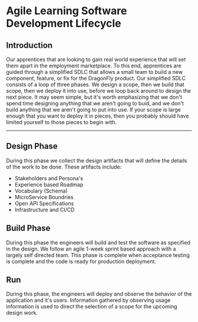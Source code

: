 # Agile Learning Software Development Lifecycle

## Introduction

Our apprentices that are looking to gain real world experience that will set them apart in the employment marketplace. To this end, apprentices are guided through a simplified SDLC that allows a small team to build a new component, feature, or fix for the DragonFly product. Our simplified SDLC consists of a loop of three phases. We design a scope, then we build that scope, then we deploy it into use, before we loop back around to design the next piece. It may seem simple, but it's worth emphasizing that we don't spend time designing anything that we aren't going to buid, and we don't build anything that we aren't going to put into use. If your scope is large enough that you want to deploy it in pieces, then you probably should have limited yourself to those pieces to begin with.

---

## Design Phase

During this phase we collect the design artifacts that will define the details of the work to be done. These artifacts include:

- Stakeholders and Persona's
- Experience based Roadmap
- Vocabulary (Schema)
- MicroService Boundries
- Open API Specifications
- Infrastructure and CI/CD

## Build Phase

During this phase the engineers will build and test the software as specified in the design. We follow an agile 1-week sprint based approach with a largely self directed team. This phase is complete  when acceptance testing is complete and the code is ready for production deployment.

## Run

During this phase, the engineers will deploy and observe the behavior of the application and it's users. Information gathered by observing usage information is used to direct the selection of a scope for the upcoming design work.
